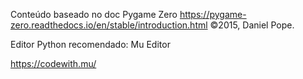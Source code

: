 Conteúdo baseado no doc Pygame Zero
https://pygame-zero.readthedocs.io/en/stable/introduction.html
©2015, Daniel Pope.


Editor Python recomendado:
Mu Editor

https://codewith.mu/

